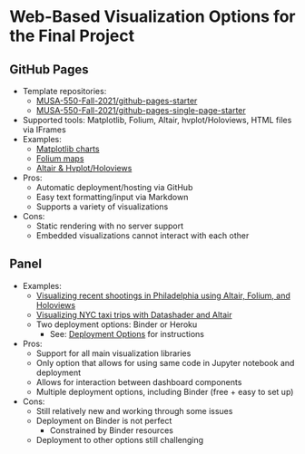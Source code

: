 # Web-Based Visualization Options for the Final Project

## GitHub Pages

- Template repositories:
  - [MUSA-550-Fall-2021/github-pages-starter](https://github.com/MUSA-550-Fall-2021/github-pages-starter/)
  - [MUSA-550-Fall-2021/github-pages-single-page-starter](https://github.com/MUSA-550-Fall-2021/github-pages-single-page-starter/)
- Supported tools: Matplotlib, Folium, Altair, hvplot/Holoviews, HTML files via IFrames
- Examples:
  - [Matplotlib charts](https://musa-550-fall-2021.github.io/github-pages-starter/example-post/)
  - [Folium maps](https://musa-550-fall-2021.github.io/github-pages-starter/folium-charts/)
  - [Altair & Hvplot/Holoviews](https://musa-550-fall-2021.github.io/github-pages-starter/measles-charts/)
- Pros:
  - Automatic deployment/hosting via GitHub
  - Easy text formatting/input via Markdown
  - Supports a variety of visualizations
- Cons:
  - Static rendering with no server support
  - Embedded visualizations cannot interact with each other

## Panel

- Examples:
  - [Visualizing recent shootings in Philadelphia using Altair, Folium, and Holoviews](https://github.com/MUSA-550-Fall-2021/philadelphia-shootings-app)
  - [Visualizing NYC taxi trips with Datashader and Altair](https://github.com/MUSA-550-Fall-2021/datashader-nyc-taxi-app)
  - Two deployment options: Binder or Heroku
    - See: [Deployment Options](./DeploymentOptions.md) for instructions
- Pros:
  - Support for all main visualization libraries
  - Only option that allows for using same code in Jupyter notebook and deployment
  - Allows for interaction between dashboard components
  - Multiple deployment options, including Binder (free + easy to set up)
- Cons:
  - Still relatively new and working through some issues
  - Deployment on Binder is not perfect
    - Constrained by Binder resources
  - Deployment to other options still challenging
